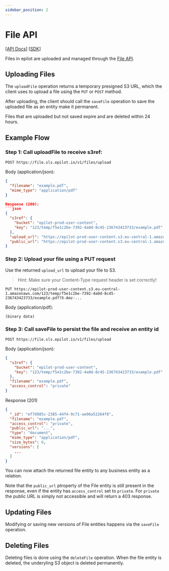 ```yaml
---
sidebar_position: 2
---
```


# File API

[[API Docs](/api/file)]
[[SDK](https://www.npmjs.com/package/@epilot/file-client)]


Files in epilot are uploaded and managed through the [File API](/api/file).

## Uploading Files

The `uploadFile` operation returns a temporary presigned S3 URL, which the client uses to upload a file using the `PUT` or `POST` method.

After uploading, the client should call the `saveFile` operation to save the uploaded file as an entity make it permanent.

Files that are uploaded but not saved expire and are deleted within 24 hours.

## Example Flow

### Step 1: Call uploadFile to receive s3ref:

```
POST https://file.sls.epilot.io/v1/files/upload
```

Body (application/json):
```json
{
  "filename": "example.pdf",
  "mime_type": "application/pdf"
}

Response (200):
```json
{
  "s3ref": {
    "bucket": "epilot-prod-user-content",
    "key": "123/temp/f5e1c2be-7392-4a0d-8c45-236743423733/example.pdf"
  },
  "upload_url": "https://epilot-prod-user-content.s3.eu-central-1.amazonaws.com/123/temp/f5e1c2be-7392-4a0d-8c45-236743423733/example.pdf?X-Amz-...",
  "public_url": "https://epilot-prod-user-content.s3.eu-central-1.amazonaws.com/123/temp/f5e1c2be-7392-4a0d-8c45-236743423733/example.pdf"
}
```

### Step 2: Upload your file using a PUT request

Use the returned `upload_url` to upload your file to S3.

> Hint: Make sure your Content-Type request header is set correctly!

```
PUT https://epilot-prod-user-content.s3.eu-central-1.amazonaws.com/123/temp/f5e1c2be-7392-4a0d-8c45-236743423733/example.pdf?X-Amz-...
```

Body (application/pdf):
```
(binary data)
```

### Step 3: Call saveFile  to persist the file and receive an entity id

```
POST https://file.sls.epilot.io/v1/files/upload
```

Body (application/json):
```json
{
  "s3ref": {
    "bucket": "epilot-prod-user-content",
    "key": "123/temp/f5e1c2be-7392-4a0d-8c45-236743423733/example.pdf"
  },
  "filename": "example.pdf",
  "access_control": "private"
}
```

Response (201)
```json
{
  "_id": "ef7d985c-2385-44f4-9c71-ae06a52264f8",
  "filename": "example.pdf",
  "access_control": "private",
  "public_url": "...",
  "type": "document",
  "mime_type": "application/pdf",
  "size_bytes": 0,
  "versions": [
    ...
  ]
}
```

You can now attach the returned file entity to any business entity as a relation.

Note that the `public_url` ptroperty of the File entity is still present in the response, even if the entity has `access_control` set to `private`. For `private` the public URL is simply not accessible and will return a 403 response.


## Updating Files

Modifying or saving new versions of File entities happens via the `saveFile` operation.

## Deleting Files

Deleting files is done using the `deleteFile` operation. When the file entity is deleted, the underyling S3 object is deleted permanently.
